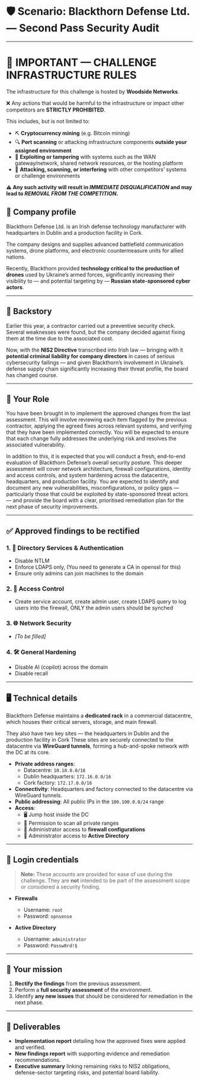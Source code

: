 # 🛡️ Scenario: Blackthorn Defense Ltd. — Second Pass Security Audit

---

# 🚨 IMPORTANT — CHALLENGE INFRASTRUCTURE RULES

The infrastructure for this challenge is hosted by **Woodside Networks**.  

❌ Any actions that would be harmful to the infrastructure or impact other competitors are **STRICTLY PROHIBITED**.  

This includes, but is not limited to:  
- ⛏️ **Cryptocurrency mining** (e.g. Bitcoin mining)  
- 🔍 **Port scanning** or attacking infrastructure components **outside your assigned environment**  
- 🛑 **Exploiting or tampering** with systems such as the WAN gateway/network, shared network resources, or the hosting platform  
- 🎯 **Attacking, scanning, or interfering** with other competitors’ systems or challenge environments  

**⚠️ Any such activity will result in _IMMEDIATE DISQUALIFICATION_ and may lead to _REMOVAL FROM THE COMPETITION_.**

## 🏢 Company profile
Blackthorn Defense Ltd. is an Irish defense technology manufacturer with headquarters in Dublin and a production facility in Cork. 

The company designs and supplies advanced battlefield communication systems, drone platforms, and electronic countermeasure units for allied nations.

Recently, Blackthorn provided **technology critical to the production of drones** used by Ukraine’s armed forces, significantly increasing their visibility to — and potential targeting by — **Russian state-sponsored cyber actors**.

---

## 📜 Backstory
Earlier this year, a contractor carried out a preventive security check. Several weaknesses were found, but the company decided against fixing them at the time due to the associated cost.

Now, with the **NIS2 Directive** transcribed into Irish law — bringing with it **potential criminal liability for company directors** in cases of serious cybersecurity failings — and given Blackthorn’s involvement in Ukraine’s defense supply chain significantly increasing their threat profile, the board has changed course.  

---

## 🧭 Your Role
You have been brought in to implement the approved changes from the last assessment. This will involve reviewing each item flagged by the previous contractor, applying the agreed fixes across relevant systems, and verifying that they have been implemented correctly. You will be expected to ensure that each change fully addresses the underlying risk and resolves the associated vulnerability.

In addition to this, it is expected that you will conduct a fresh, end-to-end evaluation of Blackthorn Defense’s overall security posture. This deeper assessment will cover network architecture, firewall configurations, identity and access controls, and system hardening across the datacentre, headquarters, and production facility. You are expected to identify and document any new vulnerabilities, misconfigurations, or policy gaps — particularly those that could be exploited by state-sponsored threat actors — and provide the board with a clear, prioritised remediation plan for the next phase of security improvements.



---

## ✅ Approved findings to be rectified

### 1. 🔐 Directory Services & Authentication
  - Disable NTLM
  - Enforce LDAPS only, (You need to generate a CA in openssl for this)
  - Ensure only admins can join machines to the domain

### 2. 👥 Access Control
  - Create service account, create admin user, create LDAPS query to log users into the firewall, ONLY the admin users should be synched

### 3. 🌐 Network Security
  - *[To be filled]*

### 4. 🛠️ General Hardening
  - Disable AI (copilot) across the domain
  - Disable recall

---

## 🖥️ Technical details
Blackthorn Defense maintains a **dedicated rack** in a commercial datacentre, which houses their critical servers, storage, and main firewall.  

They also have two key sites — the headquarters in Dublin and the production facility in Cork 
These sites are securely connected to the datacentre via **WireGuard tunnels**, forming a hub-and-spoke network with the DC at its core.

- **Private address ranges**:
  - Datacentre: `10.10.0.0/16`
  - Dublin headquarters: `172.16.0.0/16`
  - Cork factory: `172.17.0.0/16`
- **Connectivity**: Headquarters and factory connected to the datacentre via WireGuard tunnels.
- **Public addressing**: All public IPs in the `100.100.0.0/24` range
- **Access**:
  - 🖥️ Jump host inside the DC
  - 📡 Permission to scan all private ranges
  - 📄 Administrator access to **firewall configurations**
  - 📂 Administrator access to **Active Directory**

---

## 🔑 Login credentials
> **Note:** These accounts are provided for ease of use during the challenge. They are **not** intended to be part of the assessment scope or considered a security finding.

- **Firewalls**  
  - Username: `root`  
  - Password: `opnsense`  

- **Active Directory**  
  - Username: `administrator`  
  - Password: `Passw0rd!$`

---

## 🎯 Your mission
1. **Rectify the findings** from the previous assessment.
2. Perform a **full security assessment** of the environment.
3. Identify **any new issues** that should be considered for remediation in the next phase.

---

## 📑 Deliverables
- **Implementation report** detailing how the approved fixes were applied and verified.
- **New findings report** with supporting evidence and remediation recommendations.
- **Executive summary** linking remaining risks to NIS2 obligations, defense-sector targeting risks, and potential board liability.
